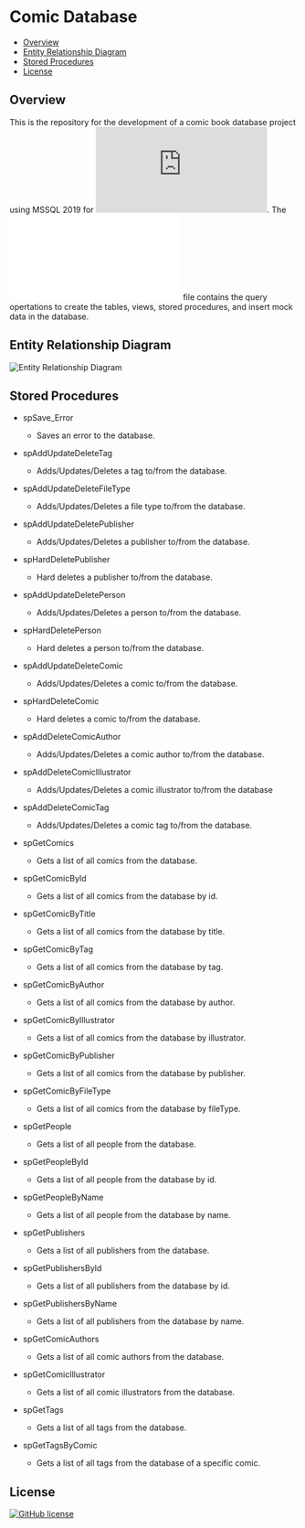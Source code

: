 # Comic Database

- [Overview](#overview)
- [Entity Relationship Diagram](#erd)
- [Stored Procedures](#stored-proc)
- [License](#license)

<a name="overview"/></a>
## Overview
This is the repository for the development of a comic book database project using MSSQL 2019 for ![CSE 385 Database Systems](https://www.miamioh.edu/cec/academics/departments/cse/academics/course-descriptions/cse-385/index.html).
The ![create_comic.sql](create_comic.sql) file contains the query opertations to create the tables, views, stored procedures, and insert mock data in the database.

<a name="erd"/></a>
## Entity Relationship Diagram
![Entity Relationship Diagram](ERD.png)

<a name="stored-proc"/></a>
## Stored Procedures
- spSave_Error
  - Saves an error to the database.

- spAddUpdateDeleteTag
  - Adds/Updates/Deletes a tag to/from the database.

- spAddUpdateDeleteFileType
  - Adds/Updates/Deletes a file type to/from the database.

- spAddUpdateDeletePublisher
  - Adds/Updates/Deletes a publisher to/from the database.

- spHardDeletePublisher
  - Hard deletes a publisher to/from the database.

- spAddUpdateDeletePerson
  - Adds/Updates/Deletes a person to/from the database.

- spHardDeletePerson
  - Hard deletes a person to/from the database.

- spAddUpdateDeleteComic
  - Adds/Updates/Deletes a comic to/from the database.

- spHardDeleteComic
  - Hard deletes a comic to/from the database.

- spAddDeleteComicAuthor
  - Adds/Updates/Deletes a comic author to/from the database.

- spAddDeleteComicIllustrator
  - Adds/Updates/Deletes a comic illustrator to/from the database

- spAddDeleteComicTag
  - Adds/Updates/Deletes a comic tag to/from the database.

- spGetComics
  - Gets a list of all comics from the database.

- spGetComicById
  - Gets a list of all comics from the database by id.

- spGetComicByTitle
  - Gets a list of all comics from the database by title.

- spGetComicByTag
  - Gets a list of all comics from the database by tag.

- spGetComicByAuthor
  - Gets a list of all comics from the database by author.

- spGetComicByIllustrator
  - Gets a list of all comics from the database by illustrator.

- spGetComicByPublisher
  - Gets a list of all comics from the database by publisher.

- spGetComicByFileType
  - Gets a list of all comics from the database by fileType.

- spGetPeople
  - Gets a list of all people from the database.

- spGetPeopleById
  - Gets a list of all people from the database by id.

- spGetPeopleByName
  - Gets a list of all people from the database by name.

- spGetPublishers
  - Gets a list of all publishers from the database.

- spGetPublishersById
  - Gets a list of all publishers from the database by id.

- spGetPublishersByName
  - Gets a list of all publishers from the database by name.

- spGetComicAuthors
  - Gets a list of all comic authors from the database.

- spGetComicIllustrator
  - Gets a list of all comic illustrators from the database.

- spGetTags
  - Gets a list of all tags from the database.

- spGetTagsByComic
  - Gets a list of all tags from the database of a specific comic.

<a name="license"></a>
## License
[![GitHub license](https://img.shields.io/badge/LICENSE-APACHE%202.0-blue.svg)](LICENSE)
